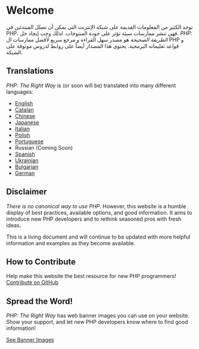 # Welcome

توجد الكثير من المعلومات القديمة على شبكة الإنترنت التي يمكن أن تضلل المبتدئين في PHP،  فهي تنشر ممارسات سيئة تؤثر على جودة المنتوجات. لذلك وجب إيجاد حل. _PHP: الطريقة الصحيحة_ هو مصدر سهل القراءة و مرجع سريع لأفضل ممارسات ال PHP و قواعد تعليماته البرمجية. يحتوي هذا المصدار أيضاً على روابط لدروس موثوقة على الشبكة. 

## Translations

_PHP: The Right Way_ is (or soon will be) translated into many different languages:

* [English](http://www.phptherightway.com)
* [Catalan](http://ca.phptherightway.com)
* [Chinese](http://wulijun.github.com/php-the-right-way)
* [Japanese](http://ja.phptherightway.com)
* [Italian](http://it.phptherightway.com)
* [Polish](http://pl.phptherightway.com/)
* [Portuguese](http://br.phptherightway.com/)
* Russian (Coming Soon)
* [Spanish](http://es.phptherightway.com)
* [Ukrainian](http://iflista.github.com/php-the-right-way/)
* [Bulgarian](http://bg.phptherightway.com/)
* [German](http://rwetzlmayr.github.io/php-the-right-way/)

## Disclaimer

_There is no canonical way to use PHP_. However, this website is a humble display of best practices,
available options, and good information. It aims to introduce new PHP developers and to rethink seasoned pros with fresh
ideas.

This is a living document and will continue to be updated with more helpful information and examples as they become
available.

## How to Contribute

Help make this website the best resource for new PHP programmers! [Contribute on GitHub][1]

## Spread the Word!

_PHP: The Right Way_ has web banner images you can use on your website. Show your support, and let new PHP developers
know where to find good information!

[See Banner Images][2]

[1]: https://github.com/codeguy/php-the-right-way/tree/gh-pages
[2]: /banners.html
